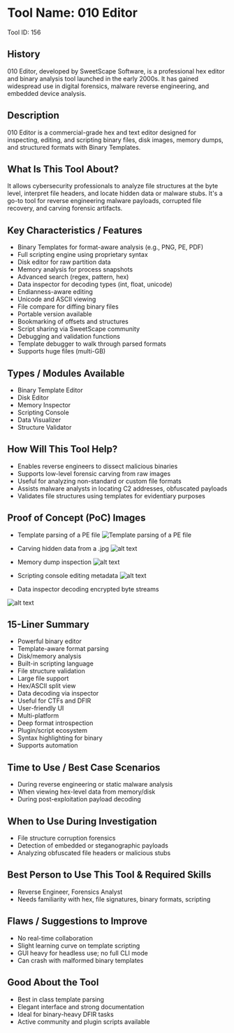 # Tool Name: 010 Editor
Tool ID: 156

## History

010 Editor, developed by SweetScape Software, is a professional hex editor and binary analysis tool launched in the early 2000s. It has gained widespread use in digital forensics, malware reverse engineering, and embedded device analysis.

## Description

010 Editor is a commercial-grade hex and text editor designed for inspecting, editing, and scripting binary files, disk images, memory dumps, and structured formats with Binary Templates.


## What Is This Tool About?

It allows cybersecurity professionals to analyze file structures at the byte level, interpret file headers, and locate hidden data or malware stubs. It's a go-to tool for reverse engineering malware payloads, corrupted file recovery, and carving forensic artifacts.

## Key Characteristics / Features

- Binary Templates for format-aware analysis (e.g., PNG, PE, PDF)
- Full scripting engine using proprietary syntax
- Disk editor for raw partition data
- Memory analysis for process snapshots
- Advanced search (regex, pattern, hex)
- Data inspector for decoding types (int, float, unicode)
- Endianness-aware editing
- Unicode and ASCII viewing
- File compare for diffing binary files
- Portable version available
- Bookmarking of offsets and structures
- Script sharing via SweetScape community
- Debugging and validation functions
- Template debugger to walk through parsed formats
- Supports huge files (multi-GB)

## Types / Modules Available

- Binary Template Editor
- Disk Editor
- Memory Inspector
- Scripting Console
- Data Visualizer
- Structure Validator

## How Will This Tool Help?

- Enables reverse engineers to dissect malicious binaries
- Supports low-level forensic carving from raw images
- Useful for analyzing non-standard or custom file formats
- Assists malware analysts in locating C2 addresses, obfuscated payloads
- Validates file structures using templates for evidentiary purposes

## Proof of Concept (PoC) Images

- Template parsing of a PE file
![Template parsing of a PE file](./img/Parsing%20PE%20File.png)

- Carving hidden data from a .jpg
![alt text](./img/Carving%20hidden%20data.png)

- Memory dump inspection
![alt text](./img/Memory%20dump%20inspection.png)

- Scripting console editing metadata
![alt text](./img/Scripting%20console%20metadata.png)

- Data inspector decoding encrypted byte streams

![alt text](./img/Data%20inspector%20decoding%20encrypted%20byte%20streams.png)

## 15-Liner Summary

- Powerful binary editor
- Template-aware format parsing
- Disk/memory analysis
- Built-in scripting language
- File structure validation
- Large file support
- Hex/ASCII split view
- Data decoding via inspector
- Useful for CTFs and DFIR
- User-friendly UI
- Multi-platform
- Deep format introspection
- Plugin/script ecosystem
- Syntax highlighting for binary
- Supports automation

## Time to Use / Best Case Scenarios

- During reverse engineering or static malware analysis
- When viewing hex-level data from memory/disk
- During post-exploitation payload decoding

## When to Use During Investigation

- File structure corruption forensics
- Detection of embedded or steganographic payloads
- Analyzing obfuscated file headers or malicious stubs

## Best Person to Use This Tool & Required Skills

- Reverse Engineer, Forensics Analyst
- Needs familiarity with hex, file signatures, binary formats, scripting

## Flaws / Suggestions to Improve

- No real-time collaboration
- Slight learning curve on template scripting
- GUI heavy for headless use; no full CLI mode
- Can crash with malformed binary templates

## Good About the Tool

- Best in class template parsing
- Elegant interface and strong documentation
- Ideal for binary-heavy DFIR tasks
- Active community and plugin scripts available

